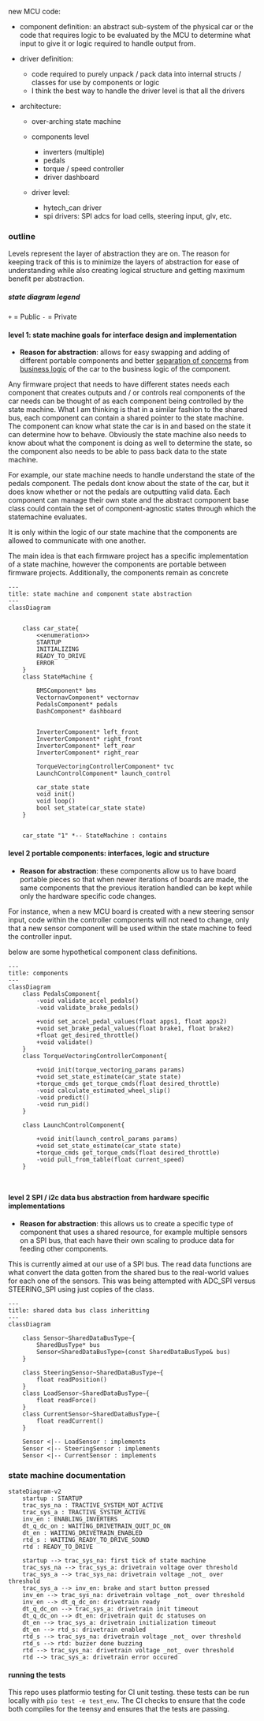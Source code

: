 new MCU code:
- component definition:
     an abstract sub-system of the physical car or the code that requires logic to be evaluated by the MCU to determine what input to give it or logic required to handle output from.
- driver definition:
    - code required to purely unpack / pack data into internal structs / classes for use by components or logic
    - I think the best way to handle the driver level is that all the drivers 

- architecture:

    - over-arching state machine
    - components level 
        - inverters (multiple)
        - pedals
        - torque / speed controller
        - driver dashboard
        
    - driver level:
        - hytech_can driver
        - spi drivers: SPI adcs for load cells, steering input, glv, etc.

### outline

Levels represent the layer of abstraction they are on. The reason for keeping track of this is to minimize the layers of abstraction for ease of understanding while also creating logical structure and getting maximum benefit per abstraction.

##### state diagram legend

`+`  = Public
`-`  = Private


#### level 1: state machine goals for interface design and implementation
- __Reason for abstraction__: allows for easy swapping and adding of different portable components and better [separation of concerns](https://en.wikipedia.org/wiki/Separation_of_concerns) from [business logic](https://www.techtarget.com/whatis/definition/business-logic) of the car to the business logic of the component.


Any firmware project that needs to have different states needs each component that creates outputs and / or controls real components of the car needs can be thought of as each component being controlled by the state machine. What I am thinking is that in a similar fashion to the shared bus, each component can contain a shared pointer to the state machine. The component can know what state the car is in and based on the state it can determine how to behave. Obviously the state machine also needs to know about what the component is doing as well to determine the state, so the component also needs to be able to pass back data to the state machine. 

For example, our state machine needs to handle understand the state of the pedals component. The pedals dont know about the state of the car, but it does know whether or not the pedals are outputting valid data. Each component can manage their own state and the abstract component base class could contain the set of component-agnostic states through which the statemachine evaluates.

It is only within the logic of our state machine that the components are allowed to communicate with one another. 

The main idea is that each firmware project has a specific implementation of a state machine, however the components are portable between firmware projects. Additionally, the components remain as concrete 




```mermaid
---
title: state machine and component state abstraction
---
classDiagram

    
    class car_state{
        <<enumeration>>
        STARTUP
        INITIALIZING 
        READY_TO_DRIVE
        ERROR
    }
    class StateMachine {
        
        BMSComponent* bms
        VectornavComponent* vectornav
        PedalsComponent* pedals
        DashComponent* dashboard


        InverterComponent* left_front
        InverterComponent* right_front
        InverterComponent* left_rear
        InverterComponent* right_rear

        TorqueVectoringControllerComponent* tvc
        LaunchControlComponent* launch_control

        car_state state
        void init()
        void loop()
        bool set_state(car_state state)
    }
    

    car_state "1" *-- StateMachine : contains

```



#### level 2 portable components: interfaces, logic and structure

- __Reason for abstraction__: these components allow us to have board portable pieces so that when newer iterations of boards are made, the same components that the previous iteration handled can be kept while only the hardware specific code changes. 

For instance, when a new MCU board is created with a new steering sensor input, code within the controller components will not need to change, only that a new sensor component will be used within the state machine to feed the controller input.

below are some hypothetical component class definitions.
```mermaid
---
title: components
---
classDiagram
    class PedalsComponent{
        -void validate_accel_pedals()
        -void validate_brake_pedals()

        +void set_accel_pedal_values(float apps1, float apps2)
        +void set_brake_pedal_values(float brake1, float brake2)
        +float get_desired_throttle()
        +void validate()
    } 
    class TorqueVectoringControllerComponent{
        
        +void init(torque_vectoring_params params)
        +void set_state_estimate(car_state state)
        +torque_cmds get_torque_cmds(float desired_throttle)
        -void calculate_estimated_wheel_slip()
        -void predict()
        -void run_pid()
    }
    
    class LaunchControlComponent{
        
        +void init(launch_control_params params)
        +void set_state_estimate(car_state state)
        +torque_cmds get_torque_cmds(float desired_throttle)
        -void pull_from_table(float current_speed)
    }
    
    
```

#### level 2 SPI / i2c data bus abstraction from hardware specific implementations

- __Reason for abstraction__: this allows us to create a specific type of component that uses a shared resource, for example multiple sensors on a SPI bus, that each have their own scaling to produce data for feeding other components.

This is currently aimed at our use of a SPI bus. The read data functions are what convert the data gotten from the shared bus to the real-world values for each one of the sensors. This was being attempted with ADC_SPI versus STEERING_SPI using just copies of the class. 

```mermaid
---
title: shared data bus class inheritting
---
classDiagram
    
    class Sensor~SharedDataBusType~{
        SharedBusType* bus
        Sensor<SharedDataBusType>(const SharedDataBusType& bus)
    }

    class SteeringSensor~SharedDataBusType~{
        float readPosition()
    }
    class LoadSensor~SharedDataBusType~{
        float readForce()
    }
    class CurrentSensor~SharedDataBusType~{
        float readCurrent()
    }

    Sensor <|-- LoadSensor : implements
    Sensor <|-- SteeringSensor : implements
    Sensor <|-- CurrentSensor : implements

```


### state machine documentation

```mermaid
stateDiagram-v2
    startup : STARTUP
    trac_sys_na : TRACTIVE_SYSTEM_NOT_ACTIVE
    trac_sys_a : TRACTIVE_SYSTEM_ACTIVE
    inv_en : ENABLING_INVERTERS
    dt_q_dc_on : WAITING_DRIVETRAIN_QUIT_DC_ON
    dt_en : WAITING_DRIVETRAIN_ENABLED
    rtd_s : WAITING_READY_TO_DRIVE_SOUND
    rtd : READY_TO_DRIVE

    startup --> trac_sys_na: first tick of state machine
    trac_sys_na --> trac_sys_a: drivetrain voltage over threshold 
    trac_sys_a --> trac_sys_na: drivetrain voltage _not_ over threshold
    trac_sys_a --> inv_en: brake and start button pressed
    inv_en --> trac_sys_na: drivetrain voltage _not_ over threshold
    inv_en --> dt_q_dc_on: drivetrain ready
    dt_q_dc_on --> trac_sys_a: drivetrain init timeout
    dt_q_dc_on --> dt_en: drivetrain quit dc statuses on
    dt_en --> trac_sys_a: drivetrain initialization timeout
    dt_en --> rtd_s: drivetrain enabled
    rtd_s --> trac_sys_na: drivetrain voltage _not_ over threshold
    rtd_s --> rtd: buzzer done buzzing
    rtd --> trac_sys_na: drivetrain voltage _not_ over threshold
    rtd --> trac_sys_a: drivetrain error occured
```
#### running the tests

This repo uses platformio testing for CI unit testing. these tests can be run locally with `pio test -e test_env`. The CI checks to ensure that the code both compiles for the teensy and ensures that the tests are passing.
